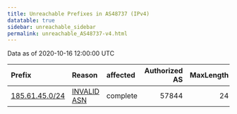 ```yaml
---
title: Unreachable Prefixes in AS48737 (IPv4)
datatable: true
sidebar: unreachable_sidebar
permalink: unreachable_AS48737-v4.html
---
```


Data as of 2020-10-16 12:00:00 UTC


<div class="datatable-begin"></div>

| Prefix                                                 | Reason                                                                                                | affected   |   Authorized AS |   MaxLength | Anchor                                         |   unreachable /24s |
|:-------------------------------------------------------|:------------------------------------------------------------------------------------------------------|:-----------|----------------:|------------:|:-----------------------------------------------|-------------------:|
| [185.61.45.0/24](https://stat.ripe.net/185.61.45.0/24) | [INVALID ASN](https://rpki-validator.ripe.net/announcement-preview?asn=AS48737&prefix=185.61.45.0/24) | complete   |           57844 |          24 | [RIPE](unreachable_RIPE_NCC_RPKI_Root-v4.html) |                  1 |

<div class="datatable-end"></div>